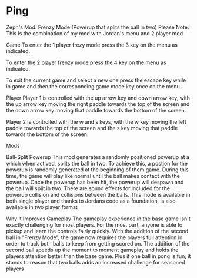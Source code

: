 # Ping

Zeph's Mod: Frenzy Mode (Powerup that splits the ball in two)
Please Note: This is the combination of my mod with Jordan's menu and 2 player mod

Game
To enter the 1 player frezy mode press the 3 key on the menu as indicated.

To enter the 2 player frenzy mode press the 4 key on the menu as indicated.

To exit the current game and select a new one press the escape key while in game and then the corresponding game mode key once on the menu.

Player
Player 1 is controlled with the up arrow key and down arrow key, with the up arrow key moving the right paddle towards the top of the screen and the down arrow key moving that paddle towards the bottom of the screen.

Player 2 is controlled with the w and s keys, with the w key moving the left paddle towards the top of the screen and the s key moving that paddle towards the bottom of the screen.

Mods

Ball-Split Powerup
This mod generates a randomly positioned powerup at a which when actived, splits the ball in two. To achieve this, a postion for the powerup is randomly generated at the beginning of them game. During this time, the game will play like normal until the ball makes contact with the powerup. Once the powerup has been hit, the powerup will despawn and the ball will split in two. There are sound effects for included for the powerup collision and collisions between the balls. This mode is available in both single player and thanks to Jordans code as a foundation, is also available in two player format

Why it Improves Gameplay 
The gameplay experience in the base game isn't exactly challenging for most players. For the most part, anyone is able to pickup and learn the controls fairly quickly. With the addition of the second ball in "Frenzy Mode", the game now requires the players full attention in order to track both balls to keep from getting scored on. The addition of the second ball speeds up the moment to moment gameplay and holds the players attention better than the base game. Plus if one ball in pong is fun, it stands to reason that two balls adds an increased challenge for seasoned players
